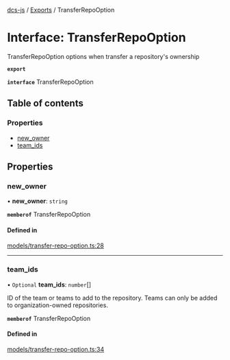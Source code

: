 [dcs-js](../README.md) / [Exports](../modules.md) / TransferRepoOption

# Interface: TransferRepoOption

TransferRepoOption options when transfer a repository\'s ownership

**`export`**

**`interface`** TransferRepoOption

## Table of contents

### Properties

- [new\_owner](TransferRepoOption.md#new_owner)
- [team\_ids](TransferRepoOption.md#team_ids)

## Properties

### <a id="new_owner" name="new_owner"></a> new\_owner

• **new\_owner**: `string`

**`memberof`** TransferRepoOption

#### Defined in

[models/transfer-repo-option.ts:28](https://github.com/unfoldingWord/dcs-js/blob/dd84989/models/transfer-repo-option.ts#L28)

___

### <a id="team_ids" name="team_ids"></a> team\_ids

• `Optional` **team\_ids**: `number`[]

ID of the team or teams to add to the repository. Teams can only be added to organization-owned repositories.

**`memberof`** TransferRepoOption

#### Defined in

[models/transfer-repo-option.ts:34](https://github.com/unfoldingWord/dcs-js/blob/dd84989/models/transfer-repo-option.ts#L34)
